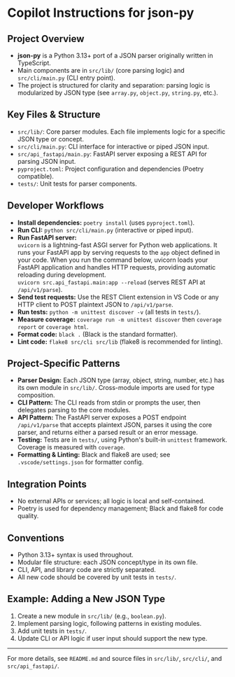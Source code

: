 # Copilot Instructions for json-py

## Project Overview

- **json-py** is a Python 3.13+ port of a JSON parser originally written in TypeScript.
- Main components are in `src/lib/` (core parsing logic) and `src/cli/main.py` (CLI entry point).
- The project is structured for clarity and separation: parsing logic is modularized by JSON type (see `array.py`, `object.py`, `string.py`, etc.).

## Key Files & Structure

- `src/lib/`: Core parser modules. Each file implements logic for a specific JSON type or concept.
- `src/cli/main.py`: CLI interface for interactive or piped JSON input.
- `src/api_fastapi/main.py`: FastAPI server exposing a REST API for parsing JSON input.
- `pyproject.toml`: Project configuration and dependencies (Poetry compatible).
- `tests/`: Unit tests for parser components.

## Developer Workflows

- **Install dependencies:** `poetry install` (uses `pyproject.toml`).
- **Run CLI:** `python src/cli/main.py` (interactive or piped input).
- **Run FastAPI server:**  
  `uvicorn` is a lightning-fast ASGI server for Python web applications. It runs your FastAPI app by serving requests to the `app` object defined in your code. When you run the command below, uvicorn loads your FastAPI application and handles HTTP requests, providing automatic reloading during development.  
  `uvicorn src.api_fastapi.main:app --reload` (serves REST API at `/api/v1/parse`).
- **Send test requests:** Use the REST Client extension in VS Code or any HTTP client to POST plaintext JSON to `/api/v1/parse`.
- **Run tests:** `python -m unittest discover -v` (all tests in `tests/`).
- **Measure coverage:** `coverage run -m unittest discover` then `coverage report` or `coverage html`.
- **Format code:** `black .` (Black is the standard formatter).
- **Lint code:** `flake8 src/cli src/lib` (flake8 is recommended for linting).

## Project-Specific Patterns

- **Parser Design:** Each JSON type (array, object, string, number, etc.) has its own module in `src/lib/`. Cross-module imports are used for type composition.
- **CLI Pattern:** The CLI reads from stdin or prompts the user, then delegates parsing to the core modules.
- **API Pattern:** The FastAPI server exposes a POST endpoint `/api/v1/parse` that accepts plaintext JSON, parses it using the core parser, and returns either a parsed result or an error message.
- **Testing:** Tests are in `tests/`, using Python's built-in `unittest` framework. Coverage is measured with `coverage`.
- **Formatting & Linting:** Black and flake8 are used; see `.vscode/settings.json` for formatter config.

## Integration Points

- No external APIs or services; all logic is local and self-contained.
- Poetry is used for dependency management; Black and flake8 for code quality.

## Conventions

- Python 3.13+ syntax is used throughout.
- Modular file structure: each JSON concept/type in its own file.
- CLI, API, and library code are strictly separated.
- All new code should be covered by unit tests in `tests/`.

## Example: Adding a New JSON Type

1. Create a new module in `src/lib/` (e.g., `boolean.py`).
2. Implement parsing logic, following patterns in existing modules.
3. Add unit tests in `tests/`.
4. Update CLI or API logic if user input should support the new type.

---

For more details, see `README.md` and source files in `src/lib/`, `src/cli/`, and `src/api_fastapi/`.
